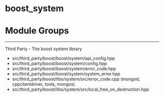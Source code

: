 # boost\_system

# Module Groups

-------------

Third Party - The boost system library

- src/third\_party/boost/boost/system/api\_config.hpp
- src/third\_party/boost/boost/system/config.hpp
- src/third\_party/boost/boost/system/error\_code.hpp
- src/third\_party/boost/boost/system/system\_error.hpp
- src/third\_party/boost/libs/system/src/error\_code.cpp   (mongod, cppclientdriver, tools, mongos)
- src/third\_party/boost/libs/system/src/local\_free\_on\_destruction.hpp
